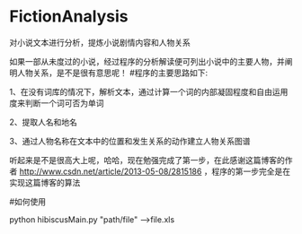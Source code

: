 # FictionAnalysis
对小说文本进行分析，提炼小说剧情内容和人物关系

如果一部从未度过的小说，经过程序的分析解读便可列出小说中的主要人物，并阐明人物关系，是不是很有意思呢！
#程序的主要思路如下:

1、在没有词库的情况下，解析文本，通过计算一个词的内部凝固程度和自由运用度来判断一个词可否为单词

2、提取人名和地名

3、通过人物名称在文本中的位置和发生关系的动作建立人物关系图谱

听起来是不是很高大上呢，哈哈，现在勉强完成了第一步，在此感谢这篇博客的作者 http://www.csdn.net/article/2013-05-08/2815186 ，程序的第一步完全是在实现这篇博客的算法

#如何使用
<!--hibiscusMain.py 为主程序，直接运行即可，程序将读取《黑色裂变.txt》并最终输出一个excel-->
python hibiscusMain.py "path/file"
-->file.xls
